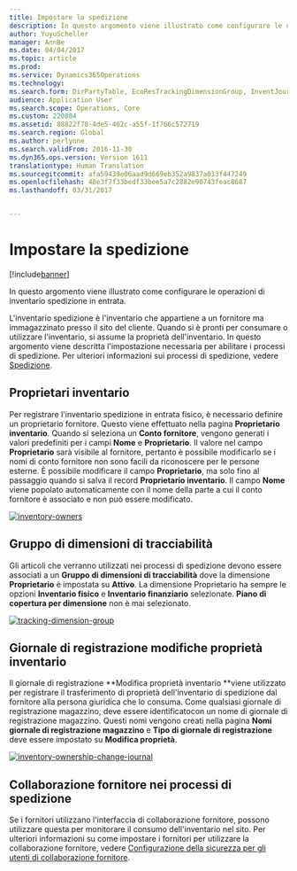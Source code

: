 ```yaml
---
title: Impostare la spedizione
description: In questo argomento viene illustrato come configurare le operazioni di inventario spedizione in entrata.
author: YuyuScheller
manager: AnnBe
ms.date: 04/04/2017
ms.topic: article
ms.prod: 
ms.service: Dynamics365Operations
ms.technology: 
ms.search.form: DirPartyTable, EcoResTrackingDimensionGroup, InventJournalName, InventJournalOwnershipChange, InventOwner, InventTableInventoryDimensionGroups, VendTable
audience: Application User
ms.search.scope: Operations, Core
ms.custom: 220804
ms.assetid: 88822f78-4de5-462c-a55f-1f766c572719
ms.search.region: Global
ms.author: perlynne
ms.search.validFrom: 2016-11-30
ms.dyn365.ops.version: Version 1611
translationtype: Human Translation
ms.sourcegitcommit: afa59439e06aad9d669eb352a9837a013f447249
ms.openlocfilehash: 48e3f7f33bedf33bee5a7c2882e90743feac8687
ms.lasthandoff: 03/31/2017


---
```


# <a name="set-up-consignment"></a>Impostare la spedizione

[!include[banner](../includes/banner.md)]


In questo argomento viene illustrato come configurare le operazioni di inventario spedizione in entrata. 

L'inventario spedizione è l'inventario che appartiene a un fornitore ma immagazzinato presso il sito del cliente. Quando si è pronti per consumare o utilizzare l'inventario, si assume la proprietà dell'inventario. In questo argomento viene descritta l'impostazione necessaria per abilitare i processi di spedizione. Per ulteriori informazioni sui processi di spedizione, vedere [Spedizione](consignment.md).

## <a name="inventory-owners"></a>Proprietari inventario
Per registrare l'inventario spedizione in entrata fisico, è necessario definire un proprietario fornitore. Questo viene effettuato nella pagina **Proprietario inventario**. Quando si seleziona un **Conto fornitore**, vengono generati i valori predefiniti per i campi **Nome** e **Proprietario**. Il valore nel campo **Proprietario** sarà visibile al fornitore, pertanto è possibile modificarlo se i nomi di conto fornitore non sono facili da riconoscere per le persone esterne. È possibile modificare il campo **Proprietario**, ma solo fino al passaggio quando si salva il record **Proprietario inventario**. Il campo **Nome** viene popolato automaticamente con il nome della parte a cui il conto fornitore è associato e non può essere modificato. 

[![inventory-owners](./media/inventory-owners.png)](./media/inventory-owners.png)

## <a name="tracking-dimension-group"></a>Gruppo di dimensioni di tracciabilità
Gli articoli che verranno utilizzati nei processi di spedizione devono essere associati a un **Gruppo di dimensioni di tracciabilità** dove la dimensione **Proprietario** è impostata su **Attivo**. La dimensione Proprietario ha sempre le opzioni **Inventario fisico** e **Inventario finanziario** selezionate. **Piano di copertura per dimensione** non è mai selezionato. 

[![tracking-dimension-group](./media/tracking-dimension-group.png)](./media/tracking-dimension-group.png)

## <a name="inventory-ownership-change-journal"></a>Giornale di registrazione modifiche proprietà inventario
Il giornale di registrazione **Modifica proprietà inventario **viene utilizzato per registrare il trasferimento di proprietà dell'inventario di spedizione dal fornitore alla persona giuridica che lo consuma. Come qualsiasi giornale di registrazione magazzino, deve essere identificatocon un nome di giornale di registrazione magazzino. Questi nomi vengono creati nella pagina **Nomi giornale di registrazione magazzino** e **Tipo di giornale di registrazione** deve essere impostato su **Modifica proprietà**. 

[![inventory-ownership-change-journal](./media/inventory-ownership-change-journal.png)](./media/inventory-ownership-change-journal.png)

## <a name="vendor-collaboration-in-consignment-processes"></a>Collaborazione fornitore nei processi di spedizione
Se i fornitori utilizzano l'interfaccia di collaborazione fornitore, possono utilizzare questa per monitorare il consumo dell'inventario nel sito. Per ulteriori informazioni su come impostare i fornitori per utilizzare la collaborazione fornitore, vedere [Configurazione della sicurezza per gli utenti di collaborazione fornitore](../procurement/configure-security-vendor-portal-users.md).




